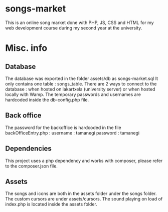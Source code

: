 # songs-market

This is an online song market done with PHP, JS, CSS and HTML for my web development course during my second year at the university.

# Misc. info
## Database
The database was exported in the folder assets/db as songs-market.sql
It only contains one table : songs_table.
There are 2 ways to connect to the database : when hosted on lakartxela (university server) or when hosted locally with Wamp.
The temporary passwords and usernames are hardcoded inside the db-config.php file.

## Back office
The password for the backoffice is hardcoded in the file backOfficeEntry.php :
username : tamanegi
password : tamanegi

## Dependencies
This project uses a php dependency and works with composer, please refer to the composer.json file.

## Assets
The songs and icons are both in the assets folder under the songs folder.
The custom cursors are under assets/cursors.
The sound playing on load of index.php is located inside the assets folder.
